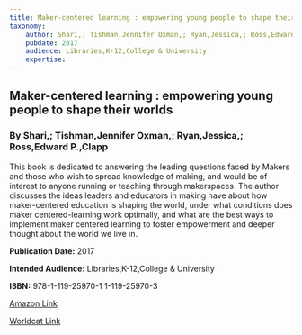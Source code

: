 ```yaml
---
title: Maker-centered learning : empowering young people to shape their worlds
taxonomy:
	author: Shari,; Tishman,Jennifer Oxman,; Ryan,Jessica,; Ross,Edward P.,Clapp
	pubdate: 2017
	audience: Libraries,K-12,College & University
	expertise: 
---
```

## Maker-centered learning : empowering young people to shape their worlds
### By Shari,; Tishman,Jennifer Oxman,; Ryan,Jessica,; Ross,Edward P.,Clapp
This book is dedicated  to answering the leading questions faced by Makers and those who wish to spread knowledge of making, and would be of interest to anyone running or teaching through makerspaces.  The author discusses the ideas leaders and educators in making have about how maker-centered education is shaping the world, under what conditions does maker centered-learning work optimally, and what are the best ways to implement maker centered learning to foster empowerment and deeper thought about the world we live in.

**Publication Date:** 2017

**Intended Audience:** Libraries,K-12,College & University

**ISBN:** 978-1-119-25970-1 1-119-25970-3

[Amazon Link](https://www.amazon.com/Maker-Centered-Learning-Empowering-People-Worlds/dp/1119259703/ref=sr_1_1?keywords=Maker-centered+learning+%3A+empowering+young+people+to+shape+their+worlds&qid=1572277104&sr=8-1)

[Worldcat Link](https://www.amazon.com/Maker-Centered-Learning-Empowering-People-Worlds/dp/1119259703/ref=sr_1_1?keywords=Maker-centered+learning+%3A+empowering+young+people+to+shape+their+worlds&qid=1572277104&sr=8-1)